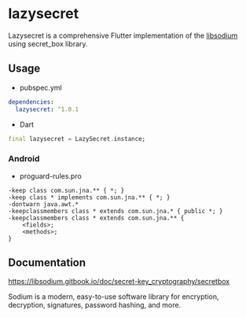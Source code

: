# lazysecret

Lazysecret is a comprehensive Flutter implementation of the [libsodium](https://libsodium.gitbook.io/doc/secret-key_cryptography/secretbox) using secret_box library.

## Usage

- pubspec.yml

```yaml
dependencies:
  lazysecret: ^1.0.1
```

- Dart

```dart
final lazysecret = LazySecret.instance;
```

### Android

- proguard-rules.pro

```
-keep class com.sun.jna.** { *; }
-keep class * implements com.sun.jna.** { *; }
-dontwarn java.awt.*
-keepclassmembers class * extends com.sun.jna.* { public *; }
-keepclassmembers class * extends com.sun.jna.** {
    <fields>;
    <methods>;
}
```

## Documentation

https://libsodium.gitbook.io/doc/secret-key_cryptography/secretbox

Sodium is a modern, easy-to-use software library for encryption, decryption, signatures, password hashing, and more.

